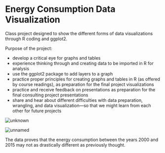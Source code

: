 # Energy Consumption Data Visualization

Class project designed to show the different forms of data visualizations through R coding and ggplot2. 

Purpose of the project:

  - develop a critical eye for graphs and tables
  - experience thinking through and creating data to be imported in R for analysis
  - use the ggplot2 package to add layers to a graph
  - practice proper principles for creating graphs and tables in R (as offered by course readings), as preparation for the final project visualizations
  - practice and receive feedback on presentations as preparation for the final consulting project presentations
  - share and hear about different difficulties with data preparation, wrangling, and data visualization—so that we might learn from each other for future projects

![unknown](https://user-images.githubusercontent.com/58790294/123346616-91107c80-d50d-11eb-93e0-9b23bcc55e7d.png)

![unnamed](https://user-images.githubusercontent.com/58790294/123346624-94a40380-d50d-11eb-82e7-c3cc486400fb.png)

The data proves that the energy consumption between the years 2000 and 2015 may not as drastically different as previously thought. 

